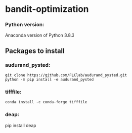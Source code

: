 # bandit-optimization

### Python version:
Anaconda version of Python 3.8.3

## Packages to install
### audurand_pysted:
```
git clone https://github.com/FLClab/audurand_pysted.git
python -m pip install -e audurand_pysted
```

### tifffile:
```
conda install -c conda-forge tifffile 
```

### deap:
pip install deap
